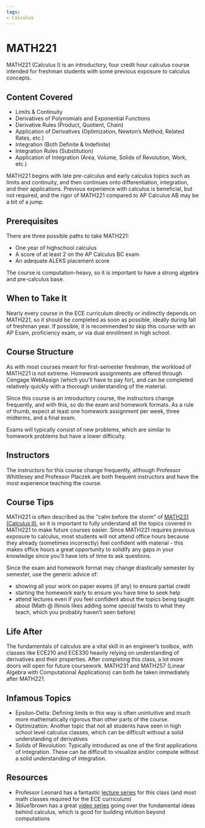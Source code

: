 ```yaml
---
tags:
- Calculus
---
```

# MATH221

MATH221 (Calculus I) is an introductory, four credit hour calculus course intended for freshman students with some previous exposure to calculus concepts.

## Content Covered

- Limits & Continuity
- Derivatives of Polynomials and Exponential Functions
- Derivative Rules (Product, Quotient, Chain)
- Application of Derivatives (Optimization, Newton’s Method, Related Rates, etc.)
- Integration (Both Definite & Indefinite)
- Integration Rules (Substitution)
- Application of Integration (Area, Volume, Solids of Revolution, Work, etc.)

MATH221 begins with late pre-calculus and early calculus topics such as limits and continuity, and then continues onto differentiation, integration, and their applications. Previous experience with calculus is beneficial, but not required, and the rigor of MATH221 compared to AP Calculus AB may be a bit of a jump.

## Prerequisites

There are three possible paths to take MATH221:

- One year of highschool calculus
- A score of at least 2 on the AP Calculus BC exam
- An adequate ALEKS placement score

The course is computation-heavy, so it is important to have a strong algebra and pre-calculus base.

## When to Take It

Nearly every course in the ECE curriculum directly or indirectly depends on MATH221, so it should be completed as soon as possible, ideally during fall of freshman year. If possible, it is recommended to skip this course with an AP Exam, proficiency exam, or via dual enrollment in high school.

## Course Structure

As with most courses meant for first-semester freshman, the workload of MATH221 is not extreme. Homework assignments are offered through Cengage WebAssign (which you'll have to pay for), and can be completed relatively quickly with a thorough understanding of the material.

Since this course is an introductory course, the instructors change frequently, and with this, so do the exam and homework formats. As a rule of thumb, expect at least one homework assignment per week, three midterms, and a final exam.

Exams will typically consist of new problems, which are similar to homework problems but have a lower difficulty.

## Instructors

The instructors for this course change frequently, although Professor Whittlesey and Professor Placzek are both frequent instructors and have the most experience teaching the course.

## Course Tips

MATH221 is often described as the "calm before the storm" of [MATH231 (Calculus II)](./MATH231.md), so it is important to fully understand all the topics covered in MATH221 to make future courses easier. Since MATH221 requires previous exposure to calculus, most students will not attend office hours because they already (sometimes incorrectly) feel confident with material - this makes office hours a great opportunity to solidify any gaps in your knowledge since you'll have lots of time to ask questions.

Since the exam and homework format may change drastically semester by semester, use the generic advice of:

- showing all your work on paper exams (if any) to ensure partial credit
- starting the homework early to ensure you have time to seek help
- attend lectures even if you feel confident about the topics being taught about (Math @ Illinois likes adding some special twists to what they teach, which you probably haven’t seen before)

## Life After

The fundamentals of calculus are a vital skill in an engineer’s toolbox, with classes like ECE210 and ECE330 heavily relying on understanding of derivatives and their properties.
After completing this class, a lot more doors will open for future coursework. MATH231 and MATH257 (Linear Algebra with Computational Applications) can both be taken immediately after MATH221.

## Infamous Topics

- Epsilon-Delta: Defining limits in this way is often unintuitive and much more mathematically rigorous than other parts of the course.
- Optimization: Another topic that not all students have seen in high school level calculus classes, which can be difficult without a solid understanding of derivatives
- Solids of Revolution: Typically introduced as one of the first applications of integration. These can be difficult to visualize and/or compute without a solid understanding of integration.

## Resources

- Professor Leonard has a fantastic [lecture series](https://www.youtube.com/playlist?list=PLF797E961509B4EB5) for this class (and most math classes required for the ECE curriculum)
- 3blue1brown has a great [video series](https://www.youtube.com/playlist?list=PLZHQObOWTQDMsr9K-rj53DwVRMYO3t5Yr) going over the fundamental ideas behind calculus, which is good for building intuition beyond computations
